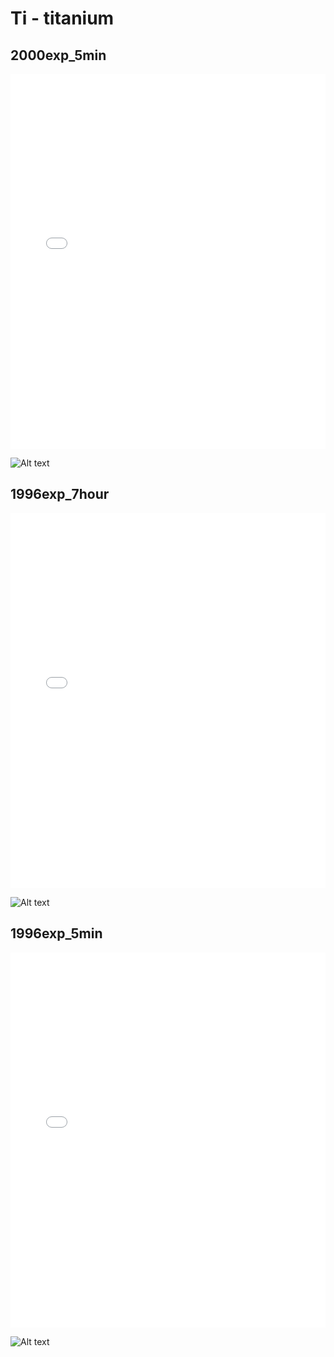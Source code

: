 # Ti - titanium

## 2000exp_5min

<iframe src="../Ti_2000exp_5min.html" width="100%" height="600px" frameborder="0"></iframe>

![Alt text](Ti_2000exp_5min.png)

## 1996exp_7hour

<iframe src="../Ti_1996exp_7hour.html" width="100%" height="600px" frameborder="0"></iframe>

![Alt text](Ti_1996exp_7hour.png)

## 1996exp_5min

<iframe src="../Ti_1996exp_5min.html" width="100%" height="600px" frameborder="0"></iframe>

![Alt text](Ti_1996exp_5min.png)

